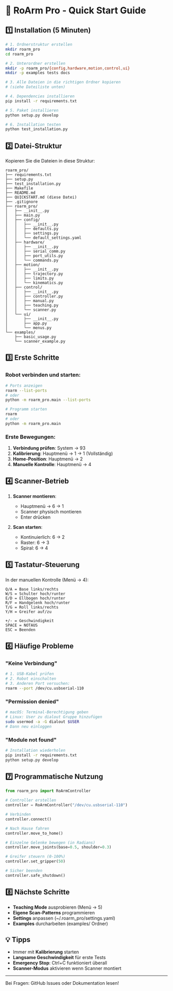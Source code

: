# 🚀 RoArm Pro - Quick Start Guide

## 1️⃣ Installation (5 Minuten)

```bash
# 1. Ordnerstruktur erstellen
mkdir roarm_pro
cd roarm_pro

# 2. Unterordner erstellen
mkdir -p roarm_pro/{config,hardware,motion,control,ui}
mkdir -p examples tests docs

# 3. Alle Dateien in die richtigen Ordner kopieren
# (siehe Dateiliste unten)

# 4. Dependencies installieren
pip install -r requirements.txt

# 5. Paket installieren
python setup.py develop

# 6. Installation testen
python test_installation.py
```

## 2️⃣ Datei-Struktur

Kopieren Sie die Dateien in diese Struktur:

```
roarm_pro/
├── requirements.txt
├── setup.py
├── test_installation.py
├── Makefile
├── README.md
├── QUICKSTART.md (diese Datei)
├── .gitignore
├── roarm_pro/
│   ├── __init__.py
│   ├── main.py
│   ├── config/
│   │   ├── __init__.py
│   │   ├── defaults.py
│   │   ├── settings.py
│   │   └── default_settings.yaml
│   ├── hardware/
│   │   ├── __init__.py
│   │   ├── serial_comm.py
│   │   ├── port_utils.py
│   │   └── commands.py
│   ├── motion/
│   │   ├── __init__.py
│   │   ├── trajectory.py
│   │   ├── limits.py
│   │   └── kinematics.py
│   ├── control/
│   │   ├── __init__.py
│   │   ├── controller.py
│   │   ├── manual.py
│   │   ├── teaching.py
│   │   └── scanner.py
│   └── ui/
│       ├── __init__.py
│       ├── app.py
│       └── menus.py
└── examples/
    ├── basic_usage.py
    └── scanner_example.py
```

## 3️⃣ Erste Schritte

### Robot verbinden und starten:

```bash
# Ports anzeigen
roarm --list-ports
# oder
python -m roarm_pro.main --list-ports

# Programm starten
roarm
# oder
python -m roarm_pro.main
```

### Erste Bewegungen:

1. **Verbindung prüfen**: System → 93
2. **Kalibrierung**: Hauptmenü → 1 → 1 (Vollständig)
3. **Home-Position**: Hauptmenü → 2
4. **Manuelle Kontrolle**: Hauptmenü → 4

## 4️⃣ Scanner-Betrieb

1. **Scanner montieren**:
   - Hauptmenü → 6 → 1
   - Scanner physisch montieren
   - Enter drücken

2. **Scan starten**:
   - Kontinuierlich: 6 → 2
   - Raster: 6 → 3
   - Spiral: 6 → 4

## 5️⃣ Tastatur-Steuerung

In der manuellen Kontrolle (Menü → 4):

```
Q/A = Base links/rechts
W/S = Schulter hoch/runter
E/D = Ellbogen hoch/runter
R/F = Handgelenk hoch/runter
T/G = Roll links/rechts
Y/H = Greifer auf/zu

+/- = Geschwindigkeit
SPACE = NOTAUS
ESC = Beenden
```

## 6️⃣ Häufige Probleme

### "Keine Verbindung"
```bash
# 1. USB-Kabel prüfen
# 2. Robot einschalten
# 3. Anderen Port versuchen:
roarm --port /dev/cu.usbserial-110
```

### "Permission denied"
```bash
# macOS: Terminal-Berechtigung geben
# Linux: User zu dialout Gruppe hinzufügen
sudo usermod -a -G dialout $USER
# Dann neu einloggen
```

### "Module not found"
```bash
# Installation wiederholen
pip install -r requirements.txt
python setup.py develop
```

## 7️⃣ Programmatische Nutzung

```python
from roarm_pro import RoArmController

# Controller erstellen
controller = RoArmController("/dev/cu.usbserial-110")

# Verbinden
controller.connect()

# Nach Hause fahren
controller.move_to_home()

# Einzelne Gelenke bewegen (in Radians)
controller.move_joints(base=0.5, shoulder=0.3)

# Greifer steuern (0-100%)
controller.set_gripper(50)

# Sicher beenden
controller.safe_shutdown()
```

## 8️⃣ Nächste Schritte

- **Teaching Mode** ausprobieren (Menü → 5)
- **Eigene Scan-Patterns** programmieren
- **Settings** anpassen (~/.roarm_pro/settings.yaml)
- **Examples** durcharbeiten (examples/ Ordner)

## 💡 Tipps

- Immer mit **Kalibrierung** starten
- **Langsame Geschwindigkeit** für erste Tests
- **Emergency Stop**: Ctrl+C funktioniert überall
- **Scanner-Modus** aktivieren wenn Scanner montiert

---

Bei Fragen: GitHub Issues oder Dokumentation lesen!
